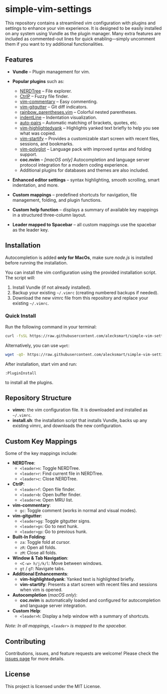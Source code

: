 # simple-vim-settings

This repository contains a streamlined vim configuration with plugins and settings to enhance your vim experience. It is designed to be easily installed on any system using Vundle as the plugin manager. Many extra features are included as commented-out lines for quick enabling—simply uncomment them if you want to try additional functionalities.

## Features

- **Vundle** – Plugin management for vim.
- **Popular plugins** such as:
  - [NERDTree](https://github.com/preservim/nerdtree) – File explorer.
  - [CtrlP](https://github.com/ctrlpvim/ctrlp.vim) – Fuzzy file finder.
  - [vim-commentary](https://github.com/tpope/vim-commentary) – Easy commenting.
  - [vim-gitgutter](https://github.com/airblade/vim-gitgutter) – Git diff indicators.
  - [rainbow_parentheses.vim](https://github.com/kien/rainbow_parentheses.vim) – Colorful nested parentheses.
  - [indentLine](https://github.com/Yggdroot/indentLine) – Indentation visualization.
  - [auto-pairs](https://github.com/jiangmiao/auto-pairs) – Automatic matching of brackets, quotes, etc.
  - [vim-highlightedyank](https://github.com/machakann/vim-highlightedyank) – Highlights yanked text briefly to help you see what was copied.
  - [vim-startify](https://github.com/mhinz/vim-startify) – Provides a customizable start screen with recent files, sessions, and bookmarks.
  - [vim-polyglot](https://github.com/sheerun/vim-polyglot) – Language pack with improved syntax and folding support.
  - **coc.nvim** – *[macOS only]* Autocompletion and language server protocol integration for a modern coding experience.
  - Additional plugins for databases and themes are also included.

- **Enhanced editor settings** – syntax highlighting, smooth scrolling, smart indentation, and more.
- **Custom mappings** – predefined shortcuts for navigation, file management, folding, and plugin functions.
- **Custom help function** – displays a summary of available key mappings in a structured three-column layout.
- **Leader mapped to Spacebar** – all custom mappings use the spacebar as the leader key.

## Installation

Autocompletion is added **only for MacOs**, make sure _node.js_ is installed before running the installation.

You can install the vim configuration using the provided installation script. The script will:

1. Install Vundle (if not already installed).
2. Backup your existing `~/.vimrc` (creating numbered backups if needed).
3. Download the new vimrc file from this repository and replace your existing `~/.vimrc`.

### Quick Install

Run the following command in your terminal:

```bash
curl -fsSL https://raw.githubusercontent.com/alecksmart/simple-vim-settings/main/install.sh | bash
```

Alternatively, you can use `wget`:

```bash
wget -qO- https://raw.githubusercontent.com/alecksmart/simple-vim-settings/main/install.sh | bash
```

After installation, start vim and run:

```vim
:PluginInstall
```

to install all the plugins.

## Repository Structure

- **vimrc**: the vim configuration file. It is downloaded and installed as `~/.vimrc`.
- **install.sh**: the installation script that installs Vundle, backs up any existing vimrc, and downloads the new configuration.

## Custom Key Mappings

Some of the key mappings include:

- **NERDTree**:
  - `<leader>n`: Toggle NERDTree.
  - `<leader>r`: Find current file in NERDTree.
  - `<leader>c`: Close NERDTree.
- **CtrlP**:
  - `<leader>f`: Open file finder.
  - `<leader>b`: Open buffer finder.
  - `<leader>m`: Open MRU list.
- **vim-commentary**:
  - `gc`: Toggle comment (works in normal and visual modes).
- **vim-gitgutter**:
  - `<leader>gg`: Toggle gitgutter signs.
  - `<leader>gn`: Go to next hunk.
  - `<leader>gp`: Go to previous hunk.
- **Built-In Folding**:
  - `za`: Toggle fold at cursor.
  - `zR`: Open all folds.
  - `zM`: Close all folds.
- **Window & Tab Navigation**:
  - `<C-w> h/j/k/l`: Move between windows.
  - `gt` / `gT`: Navigate tabs.
- **Additional Enhancements**:
  - **vim-highlightedyank**: Yanked text is highlighted briefly.
  - **vim-startify**: Presents a start screen with recent files and sessions when vim is opened.
- **Autocompletion** (*macOS only*):
  - **coc.nvim** is automatically loaded and configured for autocompletion and language server integration.
- **Custom Help**:
  - `<leader>h`: Display a help window with a summary of shortcuts.

*Note: In all mappings, `<leader>` is mapped to the spacebar.*

## Contributing

Contributions, issues, and feature requests are welcome! Please check the [issues page](https://github.com/alecksmart/simple-vim-settings/issues) for more details.

## License

This project is licensed under the MIT License.

